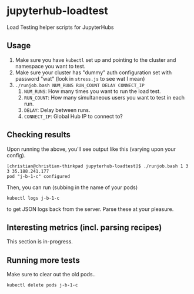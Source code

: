 # jupyterhub-loadtest
Load Testing helper scripts for JupyterHubs

## Usage
1. Make sure you have `kubectl` set up and pointing to the cluster and namespace you want to test.
2. Make sure your cluster has "dummy" auth configuration set with
   password "wat" (look in `stress.js` to see wat I mean)
2. `./runjob.bash NUM_RUNS RUN_COUNT DELAY CONNECT_IP`
    1. `NUM_RUNS`: How many times you want to run the load test.
    2. `RUN_COUNT`: How many simultaneous users you want to test in each run.
    3. `DELAY`: Delay between runs.
    4. `CONNECT_IP`: Global Hub IP to connect to?


## Checking results
Upon running the above, you'll see output like this (varying upon your config).

```
[christian@christian-thinkpad jupyterhub-loadtest]$ ./runjob.bash 1 3 3 35.188.241.177
pod "j-b-1-c" configured
```

Then, you can run (subbing in the name of your pods)
```
kubectl logs j-b-1-c
```
 to get JSON logs back from the server. Parse these at your pleasure.

## Interesting metrics (incl. parsing recipes)
This section is in-progress.


## Running more tests
Make sure to clear out the old pods..

```
kubectl delete pods j-b-1-c
```
